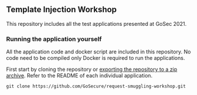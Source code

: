 
## Template Injection Workshop

This repository includes all the test applications presented at GoSec 2021.

### Running the application yourself

All the application code and docker script are included in this repository. No code need to be compiled only Docker is required to run the applications.

First start by cloning the repository or [exporting the repository to a zip archive](https://github.com/GoSecure/request-smuggling-workshop/archive/master.zip). Refer to the README of each individual application.

```
git clone https://github.com/GoSecure/request-smuggling-workshop.git
```